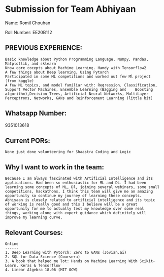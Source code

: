 Submission for Team Abhiyaan
==============================

Name: 
Romil Chouhan

Roll Number:
EE20B112

PREVIOUS EXPERIENCE:
--------------------
    Basic knowledge about Python Programming Language, Numpy, Pandas, Matplotlib, and sklearn
    Know core cocepts about Machine Learning. Handy with Tensorflow2
    A few things about Deep learning. Using Pytorch
    Participated in some ML competitions and worked out few Ml project (from kaggle)
    A few ML topics, and model familiar with: Regression, Classification, Support Vector Machines, Ensemble Learning (Bagging and    Boosting  algorithm),Decision Trees, Artificial Neural Networks, MultiLayer Perceptrons, Networks, GANs and Reinforcement Learning (little bit)

Whatsapp Number:
---------------
9351013618

Current PORs:
-------------
    None just done volunteering for Shaastra Coding and Logic

Why I want to work in the team:
-------------------------------
	Because I am always fascinated with Artificial Intelligence and its applications. Had been so enthusiastic for ML and DL. I had been learning some concepts of ML, Dl, joining several webinars, some small competitions, hackathons. I think this team will give me an amazing opportunity so continue my journey of learning these concepts. Abhiyaan is closely related to artificial intelligence and its topic of working is really good and this I believe will be a great opportunity for me to actually test my knowledge over some real things, working along with expert guidance which definitely will improve my learning curve. 


Relevant Courses:
-----------------
    Online
    ------
    1. Deep Learning with Pytorch: Zero to GANs (Jovian.ai)
    2. SQL for Data Science (Coursera)
    3. A book that helped me lot: Hands on Machine Learning With Scikit-Learn, Keras & Tensorflow
    4. Linear Algebra 18.06 (MIT OCW) 
    
